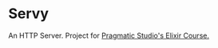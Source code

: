 # Servy
An HTTP Server. Project for [Pragmatic Studio's Elixir Course.](https://pragmaticstudio.com/elixir)



